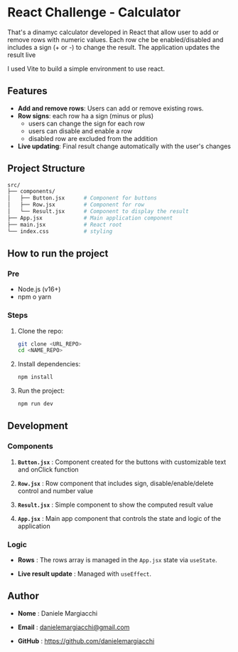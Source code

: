 # React Challenge - Calculator

That's a dinamyc calculator developed in React that allow user to add or remove rows with numeric values. Each row che be enabled/disabled and includes a sign (+ or -) to change the result. The application updates the result live

I used Vite to build a simple environment to use react.

## Features

- **Add and remove rows**: Users can add or remove existing rows.
- **Row signs**: each row ha a sign (minus or plus)
  - users can change the sign for each row
  - users can disable and enable a row
  - disabled row are excluded from the addition
- **Live updating**: Final result change automatically with the user's changes

## Project Structure

```bash
src/
├── components/
│   ├── Button.jsx      # Component for buttons
│   ├── Row.jsx         # Component for row
│   └── Result.jsx      # Component to display the result
├── App.jsx             # Main application component
├── main.jsx            # React root
└── index.css           # styling
```

## How to run the project

### Pre

- Node.js (v16+)
- npm o yarn

### Steps

1. Clone the repo:
   ```bash
   git clone <URL_REPO>
   cd <NAME_REPO>
   ```

2. Install dependencies:
   ```bash
   npm install
   ```
3. Run the project:
    ```bash
    npm run dev
    ```

## Development

### Components
 
1. **`Button.jsx`** : Component created for the buttons with customizable text and onClick function
 
2. **`Row.jsx`** : Row component that includes sign, disable/enable/delete control and number value
 
3. **`Result.jsx`** : Simple component to show the computed result value
 
4. **`App.jsx`** : Main app component that controls the state and logic of the application

### Logic
 
- **Rows** : The rows array is managed in the `App.jsx` state via `useState`.
 
- **Live result update** : Managed with `useEffect`.

## Author 
 
- **Nome** : Daniele Margiacchi
 
- **Email** : danielemargiacchi@gmail.com
 
- **GitHub** : https://github.com/danielemargiacchi

